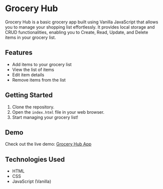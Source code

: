 # Grocery Hub

Grocery Hub is a basic grocery app built using Vanilla JavaScript that allows you to manage your shopping list effortlessly. It provides local storage and CRUD functionalities, enabling you to Create, Read, Update, and Delete items in your grocery list.

## Features

- Add items to your grocery list
- View the list of items
- Edit item details
- Remove items from the list

## Getting Started

1. Clone the repository.
2. Open the `index.html` file in your web browser.
3. Start managing your grocery list!

## Demo

Check out the live demo: [Grocery Hub App](https://grocery-hub-crud.netlify.app)

## Technologies Used

- HTML
- CSS
- JavaScript (Vanilla)
